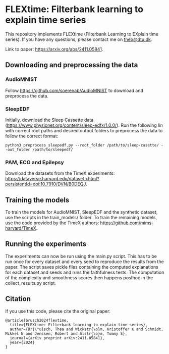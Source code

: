 # FLEXtime: Filterbank learning to explain time series

This repository implements FLEXtime (Filterbank Learning to EXplain time series). If you have any questions, please contact me on theb@dtu.dk. 

Link to paper: https://arxiv.org/abs/2411.05841.

## Downloading and preprocessing the data
### AudioMNIST
Follow https://github.com/soerenab/AudioMNIST to download and preprocess the data.
### SleepEDF
Initially, download the Sleep Cassette data (https://www.physionet.org/content/sleep-edfx/1.0.0/). 
Run the following lin with correct root paths and desired output folders to preprocess the data to follow the correct format:
```
python3 preprocess_sleepedf.py --root_folder /path/to/sleep-casette/ --out_folder /path/to/sleepedf/
```
### PAM, ECG and Epilepsy
Download the datasets from the TimeX experiments: https://dataverse.harvard.edu/dataset.xhtml?persistentId=doi:10.7910/DVN/B0DEQJ.

## Training the models
To train the models for AudioMNIST, SleepEDF and the synthetic dataset, use the scripts in the train_models/ folder. To train the remaining models, use the code provided by the TimeX authors: https://github.com/mims-harvard/TimeX. 

## Running the experiments
The experiments can now be run using the main.py script. This has to be run once for every dataset and every seed to reproduce the results from the paper. The script saves pickle files containing the computed explanations for each dataset and seeds and runs the faithfulness tests. The computation of the complexity and smoothness scores then happens posthoc in the collect_results.py script.

## Citation
If you use this code, please cite the original paper:
```
@article{brusch2024flextime,
  title={FLEXtime: Filterbank learning to explain time series},
  author={Br{\"u}sch, Thea and Wickstr{\o}m, Kristoffer K and Schmidt, Mikkel N and Jenssen, Robert and Alstr{\o}m, Tommy S},
  journal={arXiv preprint arXiv:2411.05841},
  year={2024}
}
```
